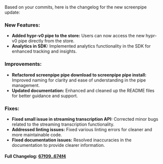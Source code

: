 Based on your commits, here is the changelog for the new screenpipe update:

### **New Features:**
- **Added hypr-v0 pipe to the store:** Users can now access the new hypr-v0 pipe directly from the store.
- **Analytics in SDK:** Implemented analytics functionality in the SDK for enhanced tracking and insights.

### **Improvements:**
- **Refactored screenpipe pipe download to screenpipe pipe install:** Improved naming for clarity and ease of understanding in the pipe management.
- **Updated documentation:** Enhanced and cleaned up the README files for better guidance and support.

### **Fixes:**
- **Fixed small issue in streaming transcription API:** Corrected minor bugs related to the streaming transcription functionality.
- **Addressed linting issues:** Fixed various linting errors for cleaner and more maintainable code.
- **Fixed documentation issues:** Resolved inaccuracies in the documentation to provide clearer information.

#### **Full Changelog:** [67f09..674f4](https://github.com/mediar-ai/screenpipe/compare/67f09..674f4)

